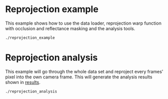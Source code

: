 # Reprojection example
This example shows how to use the data loader, reprojection warp function with occlusion and reflectance masking and the analysis tools.
```
./reprojection_example
```

# Reprojection analysis
This example will go through the whole data set and reproject every frames' pixel into the own camera frame.
This will generate the analysis results shown in [results](https://github.com/rikba/hypersim_multiview/tree/2f239c22194c3472e06d9c8742c14bfab03dd28c/results).
```
./reprojection_analysis
```
